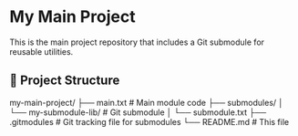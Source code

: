 # My Main Project

This is the main project repository that includes a Git submodule for reusable utilities.

## 📁 Project Structure


my-main-project/
├── main.txt # Main module code
├── submodules/
│ └── my-submodule-lib/ # Git submodule
│ └── submodule.txt
├── .gitmodules # Git tracking file for submodules
└── README.md # This file
